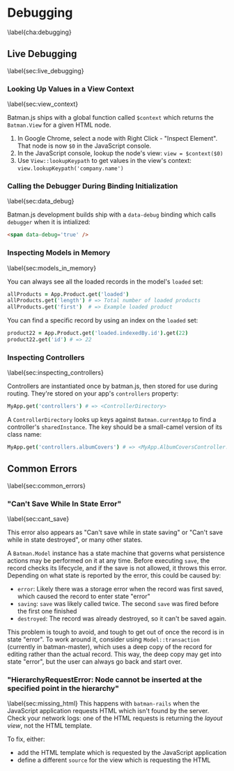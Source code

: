 # Debugging
\label{cha:debugging}

## Live Debugging
\label{sec:live_debugging}

### Looking Up Values in a View Context
\label{sec:view_context}

Batman.js ships with a global function called `$context` which returns the `Batman.View` for a given HTML node.

1. In Google Chrome, select a node with Right Click - "Inspect Element". That node is now `$0` in the JavaScript console.
2. In the JavaScript console, lookup the node's view: `view = $context($0)`
3. Use `View::lookupKeypath` to get values in the view's context: `view.lookupKeypath('company.name')`

### Calling the Debugger During Binding Initialization
\label{sec:data_debug}

Batman.js development builds ship with a `data-debug` binding which calls `debugger` when it is intialized:

```html
<span data-debug='true' />
```

### Inspecting Models in Memory
\label{sec:models_in_memory}

You can always see all the loaded records in the model's `loaded` set:

```coffeescript
allProducts = App.Product.get('loaded')
allProducts.get('length') # => Total number of loaded products
allProducts.get('first')  # => Example loaded product
```

You can find a specific record by using an index on the `loaded` set:

```coffeescript
product22 = App.Product.get('loaded.indexedBy.id').get(22)
product22.get('id') # => 22
```

### Inspecting Controllers
\label{sec:inspecting_controllers}

Controllers are instantiated once by batman.js, then stored for use during routing. They're stored on your app's `controllers` property:

```coffeescript
MyApp.get('controllers') # => <ControllerDirectory>
```

A `ControllerDirectory` looks up keys against `Batman.currentApp` to find a controller's `sharedInstance`. The key should be a small-camel version of its class name:

```coffeescript
MyApp.get('controllers.albumCovers') # => <MyApp.AlbumCoversController.sharedInstance>
```

## Common Errors
\label{sec:common_errors}

### "Can't Save While In State Error"
\label{sec:cant_save}

This error also appears as "Can't save while in state saving" or "Can't save while in state destroyed", or many other states.

A `Batman.Model` instance has a state machine that governs what persistence actions may be performed on it at any time. Before executing `save`, the record checks its lifecycle, and if the save is not allowed, it throws this error. Depending on what state is reported by the error, this could be caused by:

- `error`: Likely there was a storage error when the record was first saved, which caused the record to enter state "error"
- `saving`: `save` was likely called twice. The second `save` was fired before the first one finished
- `destroyed`: The record was already destroyed, so it can't be saved again.

This problem is tough to avoid, and tough to get out of once the record is in state "error". To work around it, consider using `Model::transaction` (currently in batman-master), which uses a deep copy of the record for editing rather than the actual record. This way, the deep copy may get into state "error", but the user can always go back and start over.


### "HierarchyRequestError: Node cannot be inserted at the specified point in the hierarchy"
\label{sec:missing_html}
This happens with `batman-rails` when the JavaScript application requests HTML which isn't found by the server. Check your network logs: one of the HTML requests is returning the _layout view_, not the HTML template.

To fix, either:

- add the HTML template which is requested by the JavaScript application
- define a different `source` for the view which is requesting the HTML